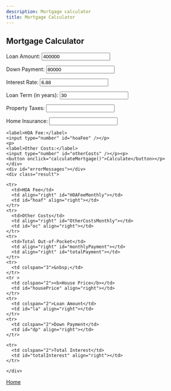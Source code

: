 ```yaml
---
description: Mortgage calculator
title: Mortgage Calculator
---
```

<html>
<script src="{{ base.url | prepend: site.url }}/assets/js/mortgage.js"></script>
<script src="{{ base.url | prepend: site.url }}/assets/js/advertisement.js" defer></script>
<link id="stylesheet" rel="stylesheet" type="text/css" href="https://www.passivecash.xyz/assets/css/mortgage.css" />

<h2>Mortgage Calculator</h2>
<h4 id="advertisement"></h4>
<div class="mortgage">
<p>
<label>Loan Amount:</label>
    <input value="400000" type="number" id="loanAmount" /></p><p>
    <label>Down Payment:</label>
    <input value="80000" type="number" id="downPayment" /></p><p>
    <label>Interest Rate:</label>
    <input value="6.88" type="number" id="interestRate" /></p><p>
    <label>Loan Term (in years):</label>
    <input value="30" type="number" id="loanTerm" /></p><p>
    <label>Property Taxes:</label>
    <input type="number" id="propertyTaxes" /></p><p>
    <label>Home Insurance:</label>
    <input type="number" id="homeInsurance" /></p><p>
    
    
    <label>HOA Fee:</label>
    <input type="number" id="hoaFee" /></p>
    <p>
    <label>Other Costs:</label>
    <input type="number" id="otherCosts" /></p><p>
    <button onclick="calculateMortgage()">Calculate</button></p>
    </div>
    <div id="errorMessages"></div>
    <div class="result">
    
   <table id="resultTable" style="display: none">
  <tbody>
    <tr>
      <td>&nbsp;</td>
      <td align="right"><b>Monthly</b></td>
      <td align="right"><b>Total</b></td>
    </tr>
    <tr>
      <td>Mortgage Payment</td>
      <td align="right" id="monthlyPaymentBeforeTaxInsurance"></td>
      <td align="right" id ="total360Payments"></td>
    </tr>
    <tr>
      <td>Property Tax</td>
      <td align="right" id="propertyTaxesMonthly"></td>
      <td id="ptt" align="right"></td>
    </tr>
    <tr>
      <td>Home Insurance</td>
      <td align="right" id="homeInsuranceMonthly"></td>
      <td id="hit" align="right"></td>
    </tr>
    
    <tr>
      <td>HOA Fee</td>
      <td align="right" id="HOAFeeMonthly"></td>
      <td id="hoaf" align="right"></td>
    </tr>
    <tr>
      <td>Other Costs</td>
      <td align="right" id="OtherCostsMonthly"></td>
      <td id="oc" align="right"></td>
    </tr>
    <tr>
      <td>Total Out-of-Pocket</td>
      <td align="right" id="monthlyPayment"></td>
      <td align="right" id="totalPayment"></td>
    </tr>
    <tr>
      <td colspan="3">&nbsp;</td>
    </tr>
    <tr >
      <td colspan="2"><b>House Price</b></td>
      <td id="housePrice" align="right"></td>
    </tr>
    <tr>
      <td colspan="2">Loan Amount</td>
      <td id="la" align="right"></td>
    </tr>
    <tr>
      <td colspan="2">Down Payment</td>
      <td id="dp" align="right"></td>
    </tr>
  
    <tr>
      <td colspan="2">Total Interest</td>
      <td id="totalInterest" align="right"></td>
    </tr>
  
  </tbody>
</table>
     
    </div>

<p><a href="https://www.passivecash.xyz/">Home</a></p>
    </html>
